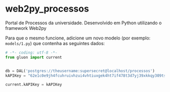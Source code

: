 web2py_processos
================

Portal de Processos da universidade. Desenvolvido em Python utilizando o framework Web2py

Para que o mesmo funcione, adicione um novo modelo (por exemplo: `models/1.py`) que contenha as seguintes dados:

```python
# -*- coding: utf-8 -*-
from gluon import current


db = DAL('postgres://theusername:supersecret@localhost/processos')
kAPIKey = "62e1c0e9jh4fcuhruivhzui4vhtiuxgek4ht7if478t3d7yj39xkkqy309tsky78939d6e409a77d65c9a" 

current.kAPIKey = kAPIKey
```
